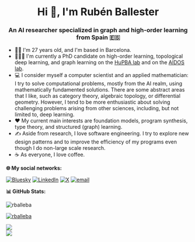 <h1 align="center">Hi 👋, I'm Rubén Ballester</h1>
<h3 align="center">An AI researcher specialized in graph and high-order learning from Spain 🇪🇸</h3>

- 🧑‍🦱 I'm 27 years old, and I'm based in Barcelona.
- 🧑🏽‍💻 I'm currently a PhD candidate on high-order learning, topological deep learning, and graph learning on the [HuPBA lab](https://hupba.com) and on the [AIDOS lab](https://aidos.group).
- 💻 I consider myself a computer scientist and an applied mathematician: I try to solve computational problems, mostly from the AI realm, using mathematically fundamented solutions. There are some abstract areas that I like, such as category theory, algebraic topology, or differential geometry. However, I tend to be more enthusiastic about solving challenging problems arising from other sciences, including, but not limited to, deep learning.
- ❤️ My current main interests are foundation models, program synthesis, type theory, and structured (graph) learning.
- ✍️ Aside from research, I love software engineering. I try to explore new design patterns and to improve the efficiency of my programs even though I do non-large scale research.
- ☕ As everyone, I love coffee.

**🌐 My social networks:**

[![Bluesky](https://img.shields.io/badge/bluesky-0285FF?style=for-the-badge&logo=bluesky&logoColor=%23FFFFFF)](https://bsky.app/profile/@rballeba.topology.rocks) [![LinkedIn](https://img.shields.io/badge/LinkedIn-%230077B5.svg?logo=linkedin&logoColor=white)](https://linkedin.com/in/rubenbautistaballester) [![X](https://img.shields.io/badge/X-black.svg?logo=X&logoColor=white)](https://x.com/rballeba) [![email](https://img.shields.io/badge/Email-D14836?logo=gmail&logoColor=white)](mailto:rballeba@gmail.com) 

**📊 GitHub Stats:**

<p align="left"> <img src="https://komarev.com/ghpvc/?username=rballeba&label=Profile%20views&color=0e75b6&style=flat" alt="rballeba" /> </p>

<p align="left"> <a href="https://github.com/ryo-ma/github-profile-trophy"><img src="https://github-profile-trophy.vercel.app/?username=rballeba" alt="rballeba" /></a> </p>

![](https://nirzak-streak-stats.vercel.app/?user=rballeba&theme=dark&hide_border=false)<br/>
![](https://github-readme-stats.vercel.app/api/top-langs/?username=rballeba&theme=dark&hide_border=false&include_all_commits=false&count_private=false&layout=compact)


